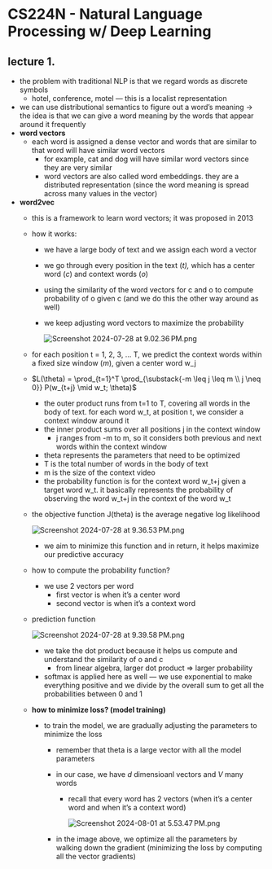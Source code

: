 # CS224N - Natural Language Processing w/ Deep Learning

## lecture 1.

- the problem with traditional NLP is that we regard words as discrete symbols
    - hotel, conference, motel — this is a localist representation
- we can use distributional semantics to figure out a word’s meaning → the idea is that we can give a word meaning by the words that appear around it frequently
- **word vectors**
    - each word is assigned a dense vector and words that are similar to that word will have similar word vectors
        - for example, cat and dog will have similar word vectors since they are very similar
        - word vectors are also called word embeddings. they are a distributed representation (since the word meaning is spread across many values in the vector)
- **word2vec**
    - this is a framework to learn word vectors; it was proposed in 2013
    - how it works:
        - we have a large body of text and we assign each word a vector
        - we go through every position in the text (*t),* which has a center word (*c*) and context words (*o*)
        - using the similarity of the word vectors for c and o to compute probability of o given c (and we do this the other way around as well)
        - we keep adjusting word vectors to maximize the probability
            
            ![Screenshot 2024-07-28 at 9.02.36 PM.png](https://prod-files-secure.s3.us-west-2.amazonaws.com/c9aa599c-2115-4330-846e-652102e8621e/4f011f79-b8cb-4eab-abba-59f49b78ce53/Screenshot_2024-07-28_at_9.02.36_PM.png)
            
    - for each position t = 1, 2, 3, … T, we predict the context words within a fixed size window (*m*), given a center word w_j
    - $L(\theta) = \prod_{t=1}^T \prod_{\substack{-m \leq j \leq m \\ j \neq 0}} P(w_{t+j} \mid w_t; \theta)$
        - the outer product runs from t=1 to T, covering all words in the body of text. for each word w_t, at position t, we consider a context window around it
        - the inner product sums over all positions j in the context window
            - j ranges from -m to m, so it considers both previous and next words within the context window
        - theta represents the parameters that need to be optimized
        - T is the total number of words in the body of text
        - m is the size of the context video
        - the probability function is for the context word w_t+j given a target word w_t. it basically represents the probability of observing the word w_t+j in the context of the word w_t
    - the objective function J(theta) is the average negative log likelihood
        
        ![Screenshot 2024-07-28 at 9.36.53 PM.png](https://prod-files-secure.s3.us-west-2.amazonaws.com/c9aa599c-2115-4330-846e-652102e8621e/ac2f6f7c-1f3c-4451-a9d4-6504ebc6f57d/Screenshot_2024-07-28_at_9.36.53_PM.png)
        
        - we aim to minimize this function and in return, it helps maximize our predictive accuracy
    - how to compute the probability function?
        - we use 2 vectors per word
            - first vector is when it’s a center word
            - second vector is when it’s a context word
    - prediction function
        
        ![Screenshot 2024-07-28 at 9.39.58 PM.png](https://prod-files-secure.s3.us-west-2.amazonaws.com/c9aa599c-2115-4330-846e-652102e8621e/fae4a828-e7c8-40f7-ab11-0d377fc821ed/Screenshot_2024-07-28_at_9.39.58_PM.png)
        
        - we take the dot product because it helps us compute and understand the similarity of o and c
            - from linear algebra, larger dot product ⇒ larger probability
        - softmax is applied here as well — we use exponential to make everything positive and we divide by the overall sum to get all the probabilities between 0 and 1
    - **how to minimize loss? (**model training**)**
        - to train the model, we are gradually adjusting the parameters to minimize the loss
            - remember that theta is a large  vector with all the model parameters
            - in our case, we have *d* dimensioanl vectors and *V* many words
                - recall that every word has 2 vectors (when it’s a center word and when it’s a context word)
                    
                    ![Screenshot 2024-08-01 at 5.53.47 PM.png](https://prod-files-secure.s3.us-west-2.amazonaws.com/c9aa599c-2115-4330-846e-652102e8621e/40de4c60-feb7-4e52-9eda-3fdfcb8abbaa/Screenshot_2024-08-01_at_5.53.47_PM.png)
                    
            - in the image above, we optimize all the parameters by walking down the gradient (minimizing the loss by computing all the vector gradients)
